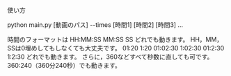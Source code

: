 使い方

python main.py [動画のパス] --times [時間1] [時間2] [時間3] ...

時間のフォーマットは
HH:MM:SS
MM:SS
SS
どれでも動きます。
HH，MM，SSは0埋めしてもしなくても大丈夫です。
01:20
1:20
01:02:30
1:02:30
01:2:30
1:2:30
どれでも動きます。
さらに，360などすべて秒数に直しても可です。
360:240（360分240秒）でも動きます。